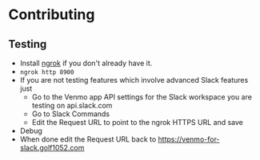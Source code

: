 # Contributing

## Testing

- Install [ngrok](https://ngrok.com/) if you don't already have it.
- `ngrok http 8900`
- If you are not testing features which involve advanced Slack features just
  - Go to the Venmo app API settings for the Slack workspace you are testing on api.slack.com
  - Go to Slack Commands
  - Edit the Request URL to point to the ngrok HTTPS URL and save
- Debug
- When done edit the Request URL back to https://venmo-for-slack.golf1052.com
